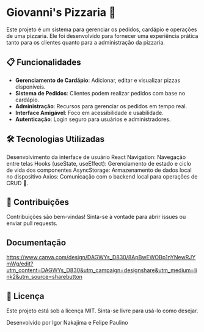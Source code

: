# Giovanni's Pizzaria 🍕

Este projeto é um sistema para gerenciar os pedidos, cardápio e operações de uma pizzaria. Ele foi desenvolvido para fornecer uma experiência prática tanto para os clientes quanto para a administração da pizzaria.

## 📋 Funcionalidades

- **Gerenciamento de Cardápio**: Adicionar, editar e visualizar pizzas disponíveis.
- **Sistema de Pedidos**: Clientes podem realizar pedidos com base no cardápio.
- **Administração**: Recursos para gerenciar os pedidos em tempo real.
- **Interface Amigável**: Foco em acessibilidade e usabilidade.
- **Autenticação**: Login seguro para usuários e administradores.

## 🛠️ Tecnologias Utilizadas
Desenvolvimento da interface de usuário React Navigation: Navegação entre telas Hooks (useState, useEffect): Gerenciamento de estado e ciclo de vida dos componentes AsyncStorage: Armazenamento de dados local no dispositivo Axios: Comunicação com o backend local para operações de CRUD 📕.

## 🤝 Contribuições
Contribuições são bem-vindas! Sinta-se à vontade para abrir issues ou enviar pull requests.

## Documentação
https://www.canva.com/design/DAGWYs_D830/8ApBwEWOBp1nYNewRJYmWg/edit?utm_content=DAGWYs_D830&utm_campaign=designshare&utm_medium=link2&utm_source=sharebutton

## 📝 Licença
Este projeto está sob a licença MIT. Sinta-se livre para usá-lo como desejar.

Desenvolvido por Igor Nakajima e Felipe Paulino

